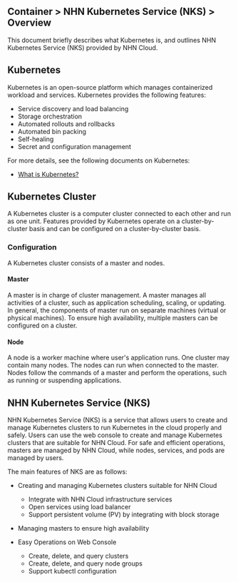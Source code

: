 ## Container > NHN Kubernetes Service (NKS) > Overview
This document briefly describes what Kubernetes is, and outlines NHN Kubernetes Service (NKS) provided by NHN Cloud. 

## Kubernetes
Kubernetes is an open-source platform which manages containerized workload and services. Kubernetes provides the following features: 

* Service discovery and load balancing 
* Storage orchestration 
* Automated rollouts and rollbacks 
* Automated bin packing 
* Self-healing
* Secret and configuration management 

For more details, see the following documents on Kubernetes:  

* [What is Kubernetes?](https://kubernetes.io/docs/concepts/overview/)

## Kubernetes Cluster 
A Kubernetes cluster is a computer cluster connected to each other and run as one unit. Features provided by Kubernetes operate on a cluster-by-cluster basis and can be configured on a cluster-by-cluster basis.

### Configuration 
A Kubernetes cluster consists of a master and nodes.  

#### Master 
A master is in charge of cluster management. A master manages all activities of a cluster, such as application scheduling, scaling, or updating. In general, the components of master run on separate machines (virtual or physical machines). To ensure high availability, multiple masters can be configured on a cluster. 

#### Node
A node is a worker machine where user's application runs. One cluster may contain many nodes. The nodes can run when connected to the master. Nodes follow the commands of a master and perform the operations, such as running or suspending applications.


## NHN Kubernetes Service (NKS)
NHN Kubernetes Service (NKS) is a service that allows users to create and manage Kubernetes clusters to run Kubernetes in the cloud properly and safely. Users can use the web console to create and manage Kubernetes clusters that are suitable for NHN Cloud. For safe and efficient operations, masters are managed by NHN Cloud, while nodes, services, and pods are managed by users.

The main features of NKS are as follows: 

* Creating and managing Kubernetes clusters suitable for NHN Cloud
    * Integrate with NHN Cloud infrastructure services
    * Open services using load balancer 
    * Support persistent volume (PV) by integrating with block storage

* Managing masters to ensure high availability 

* Easy Operations on Web Console 
    * Create, delete, and query clusters
    * Create, delete, and query node groups
    * Support kubectl configuration 
